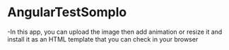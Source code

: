# AngularTestSomplo

-In this app, you can upload the image then add animation or resize it and install it as an HTML template that you can check in your browser
